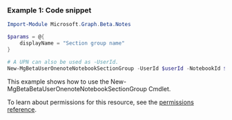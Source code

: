 ### Example 1: Code snippet

```powershellImport-Module Microsoft.Graph.Beta.Notes

$params = @{
	displayName = "Section group name"
}

# A UPN can also be used as -UserId.
New-MgBetaUserOnenoteNotebookSectionGroup -UserId $userId -NotebookId $notebookId -BodyParameter $params
```
This example shows how to use the New-MgBetaBetaUserOnenoteNotebookSectionGroup Cmdlet.
To learn about permissions for this resource, see the [permissions reference](/graph/permissions-reference).

